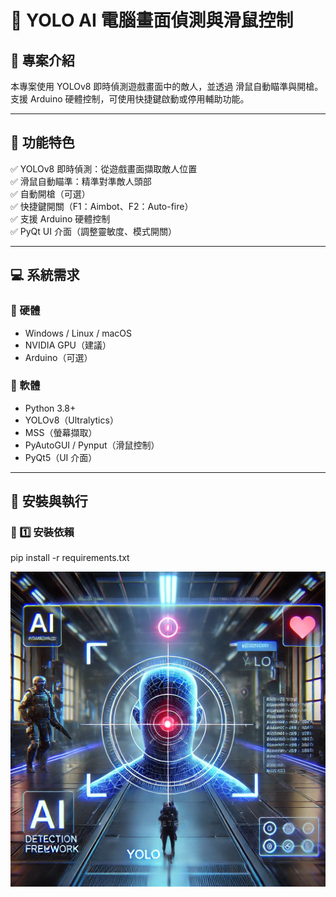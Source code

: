 # 🎯 YOLO AI 電腦畫面偵測與滑鼠控制

## 📌 專案介紹

本專案使用 YOLOv8 即時偵測遊戲畫面中的敵人，並透過 滑鼠自動瞄準與開槍。
支援 Arduino 硬體控制，可使用快捷鍵啟動或停用輔助功能。

---

## 🚀 功能特色

✅ YOLOv8 即時偵測：從遊戲畫面擷取敵人位置  
✅ 滑鼠自動瞄準：精準對準敵人頭部  
✅ 自動開槍（可選）  
✅ 快捷鍵開關（F1：Aimbot、F2：Auto-fire）  
✅ 支援 Arduino 硬體控制  
✅ PyQt UI 介面（調整靈敏度、模式開關）

---

## 💻 系統需求

### 📌 硬體

- Windows / Linux / macOS
- NVIDIA GPU（建議）
- Arduino（可選）

### 📌 軟體

- Python 3.8+
- YOLOv8（Ultralytics）
- MSS（螢幕擷取）
- PyAutoGUI / Pynput（滑鼠控制）
- PyQt5（UI 介面）

---

## 🔧 安裝與執行

### 📌 1️⃣ 安裝依賴

pip install -r requirements.txt

![alt text](image.png)
